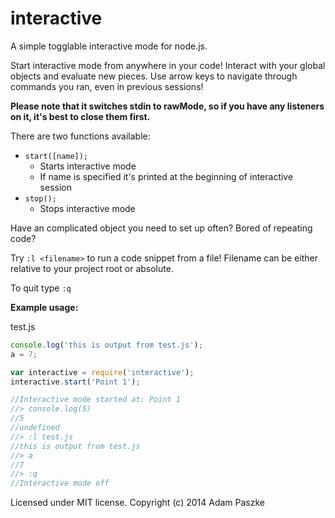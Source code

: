 interactive
=============

A simple togglable interactive mode for node.js.

Start interactive mode from anywhere in your code!
Interact with your global objects and evaluate new pieces. Use arrow keys to navigate through commands you ran, even in previous sessions!

**Please note that it switches stdin to rawMode, so if you have any listeners on it, it's best to close them first.**

There are two functions available:

* ```start([name]);```
    * Starts interactive mode
    * If name is specified it's printed at the beginning of interactive session
* ```stop();```
    * Stops interactive mode

Have an complicated object you need to set up often? Bored of repeating code?

Try ```:l <filename>``` to run a code snippet from a file!
Filename can be either relative to your project root or absolute.

To quit type ```:q```

**Example usage:**

test.js
```javascript
console.log('this is output from test.js');
a = 7;
```

```javascript
var interactive = require('interactive');
interactive.start('Point 1');

//Interactive mode started at: Point 1
//> console.log(5)
//5
//undefined
//> :l test.js
//this is output from test.js
//> a
//7
//> :q
//Interactive mode off
```


Licensed under MIT license. Copyright (c) 2014 Adam Paszke